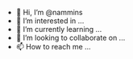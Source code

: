 - 👋 Hi, I’m @nammins
- 👀 I’m interested in ...
- 🌱 I’m currently learning ...
- 💞️ I’m looking to collaborate on ...
- 📫 How to reach me ...

<!---
nammins/nammins is a ✨ special ✨ repository because its `README.md` (this file) appears on your GitHub profile.
You can click the Preview link to take a look at your changes.
--->
